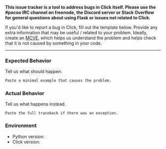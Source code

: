 **This issue tracker is a tool to address bugs in Click itself.
Please use the #pocoo IRC channel on freenode, the Discord server or
Stack Overflow for general questions about using Flask or issues
not related to Click.**

If you'd like to report a bug in Click, fill out the template below. Provide
any extra information that may be useful / related to your problem.
Ideally, create an [MCVE](https://stackoverflow.com/help/mcve), which helps us
understand the problem and helps check that it is not caused by something in
your code.

---

### Expected Behavior

Tell us what should happen.

```python
Paste a minimal example that causes the problem.
```

### Actual Behavior

Tell us what happens instead.

```pytb
Paste the full traceback if there was an exception.
```

### Environment

* Python version:
* Click version:
